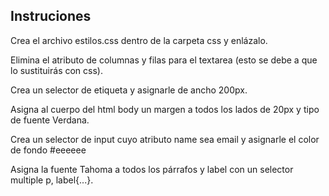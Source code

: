 ## Instruciones

Crea el archivo estilos.css dentro de la carpeta css y enlázalo.

Elimina el atributo de columnas y filas para el textarea (esto se debe a que lo sustituirás con css).

Crea un selector de etiqueta y asignarle de ancho 200px.

Asigna al cuerpo del html body un margen a todos los lados de 20px y tipo de fuente Verdana.

Crea un selector de input cuyo atributo name sea email y asignarle el color de fondo #eeeeee

Asigna la fuente Tahoma a todos los párrafos y label con un selector multiple p, label{...}.
